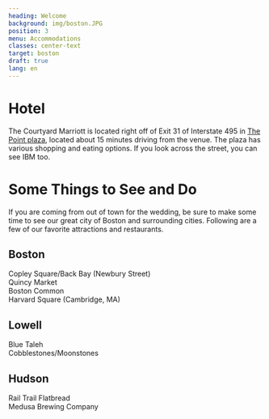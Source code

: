 ```yaml
---
heading: Welcome
background: img/boston.JPG
position: 3
menu: Accommodations
classes: center-text
target: boston
draft: true
lang: en
---
```


# Hotel

The Courtyard Marriott is located right off of Exit 31 of Interstate 495 in [The Point plaza](http://www.thepoint495.com/), located about 15 minutes driving from the venue. The plaza has various shopping and eating options. If you look across the street, you can see IBM too.

# Some Things to See and Do

If you are coming from out of town for the wedding, be sure to make some time to see our great city of Boston and surrounding cities. Following are a few of our favorite attractions and restaurants.

## Boston

Copley Square/Back Bay (Newbury Street)  
Quincy Market  
Boston Common  
Harvard Square (Cambridge, MA)

## Lowell

Blue Taleh  
Cobblestones/Moonstones

## Hudson

Rail Trail Flatbread  
Medusa Brewing Company
